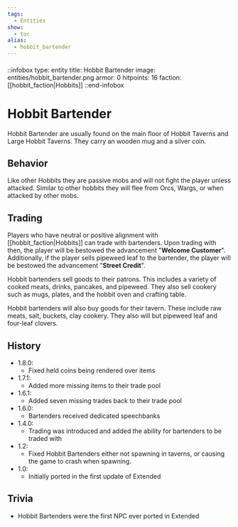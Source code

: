 ```yaml
---
tags:
  - Entities
show:
  - toc
alias:
  - hobbit_bartender
---
```


####

::infobox
type: entity
title: Hobbit Bartender
image: entities/hobbit_bartender.png
armor: 0
hitpoints: 16
faction: [[hobbit_faction|Hobbits]]
::end-infobox

# Hobbit Bartender

Hobbit Bartender are usually found on the main floor of Hobbit Taverns and Large Hobbit Taverns. They carry an wooden mug and a silver coin.

## Behavior

Like other Hobbits they are passive mobs and will not fight the player unless attacked. Similar to other hobbits they will flee from Orcs, Wargs, or when attacked by other mobs. 

## Trading

Players who have neutral or positive alignment with [[hobbit_faction|Hobbits]] can trade with bartenders. Upon trading with then, the player will be bestowed the advancement "**Welcome Customer**". Additionally, if the player sells pipeweed leaf to the bartender, the player will be bestowed the advancement "**Street Credit**".

Hobbit bartenders sell goods to their patrons. This includes a variety of cooked meats, drinks, pancakes, and pipeweed. They also sell cookery such as mugs, plates, and the hobbit oven and crafting table.

Hobbit bartenders will also buy goods for their tavern. These include raw meats, salt, buckets, clay cookery. They also will but pipeweed leaf and four-leaf clovers.

## History
- 1.8.0:
    - Fixed held coins being rendered over items
- 1.7.1:
    - Added more missing items to their trade pool
- 1.6.1:
    - Added seven missing trades back to their trade pool
- 1.6.0:
    - Bartenders received dedicated speechbanks
- 1.4.0: 
    - Trading was introduced and added the ability for bartenders to be traded with
- 1.2:
    - Fixed Hobbit Bartenders either not spawning in taverns, or causing the game to crash when spawning.
- 1.0:
    - Initially ported in the first update of Extended

## Trivia

- Hobbit Bartenders were the first NPC ever ported in Extended
